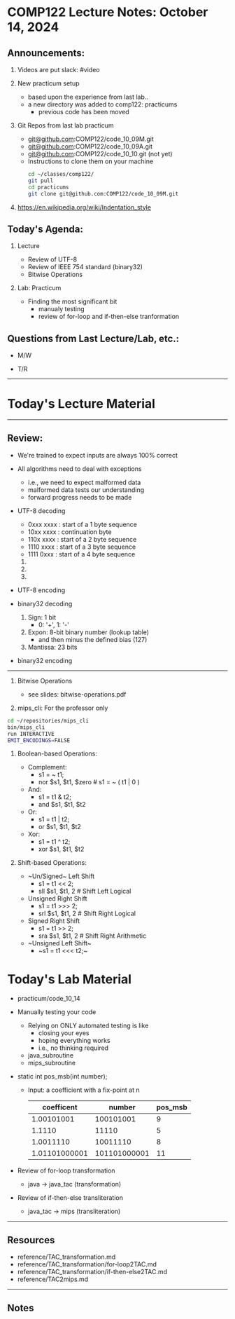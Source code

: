 # COMP122 Lecture Notes: October 14, 2024

## Announcements:
   1. Videos are put slack: #video

   1. New practicum setup
      - based upon the experience from last lab..
      - a new directory was added to comp122: practicums
        - previous code has been moved
        
   1. Git Repos from last lab practicum
      * git@github.com:COMP122/code_10_09M.git
      * git@github.com:COMP122/code_10_09A.git
      * git@github.com:COMP122/code_10_10.git   (not yet)

      - Instructions to clone them on your machine
        ```bash
        cd ~/classes/comp122/
        git pull
        cd practicums
        git clone git@github.com:COMP122/code_10_09M.git 
        ```
           
   1. https://en.wikipedia.org/wiki/Indentation_style

## Today's Agenda:

  1. Lecture
     - Review of UTF-8
     - Review of IEEE 754 standard (binary32)
     - Bitwise Operations
 
  1. Lab: Practicum
     - Finding the most significant bit
       - manualy testing
       - review of for-loop and if-then-else tranformation


## Questions from Last Lecture/Lab, etc.:
   * M/W 
 
   * T/R 

---
# Today's Lecture Material

---
## Review:
  - We're trained to expect inputs are always 100% correct
  - All algorithms need to deal with exceptions
    - i.e., we need to expect malformed data
    - malformed data tests our understanding
    - forward progress needs to be made

  - UTF-8 decoding
    * 0xxx xxxx : start of a 1 byte sequence
    * 10xx xxxx : continuation byte
    * 110x xxxx : start of a 2 byte sequence
    * 1110 xxxx : start of a 3 byte sequence
    * 1111 0xxx : start of a 4 byte sequence

    1.
    1.
    1.

  - UTF-8 encoding

  - binary32 decoding
    1. Sign: 1 bit
       - 0: '+', 1: '-'
    1. Expon: 8-bit binary number (lookup table)
       - and then minus the defined bias (127)
    1. Mantissa: 23 bits

  - binary32 encoding

---     
  1. Bitwise Operations
     * see slides: bitwise-operations.pdf

  1. mips_cli: For the professor only
   ```bash
   cd ~/repositories/mips_cli
   bin/mips_cli 
   run INTERACTIVE
   EMIT_ENCODINGS=FALSE
   ```

  1. Boolean-based Operations:
     * Complement:  
       - s1 = ~ t1;  
       - nor $s1, $t1, $zero   # s1 = ~ ( t1 | 0 ) 
     * And:    
       - s1 = t1 & t2; 
       - and $s1, $t1, $t2
     * Or:     
       - s1 = t1 | t2; 
       - or $s1, $t1, $t2
     * Xor:    
       - s1 = t1 ^ t2; 
       - xor $s1, $t1, $t2

  1. Shift-based Operations:
     * ~Un/Signed~ Left Shift
       - s1 = t1 << 2; 
       - sll $s1, $t1, 2        # Shift Left Logical
     * Unsigned Right Shift
       - s1 = t1 >>> 2;  
       - srl $s1, $t1, 2        # Shift Right Logical
     * Signed Right Shift  
       - s1 = t1 >> 2; 
       - sra $s1, $t1, 2        # Shift Right Arithmetic
     * ~Unsigned Left Shift~ 
       - ~s1 = t1 <<< t2;~


# Today's Lab Material
  - practicum/code_10_14

  - Manually testing your code
    * Relying on ONLY automated testing is like
      - closing your eyes
      - hoping everything works
      - i.e., no thinking required
    * java_subroutine
    * mips_subroutine

  - static int pos_msb(int number);
    - Input: a coefficient with a fix-point at n

      | coefficent    | number       | pos_msb |
      |---------------|--------------|---------|
      | 1.00101001    |    100101001 |     9   |
      | 1.1110        |        11110 |     5   |
      | 1.0011110     |     10011110 |     8   |
      | 1.01101000001 | 101101000001 |    11   | 

  - Review of for-loop transformation
    - java -> java_tac (transformation)

  - Review of if-then-else transliteration
    - java_tac -> mips (transliteration)


---
## Resources
  * reference/TAC_transformation.md
  * reference/TAC_transformation/for-loop2TAC.md 
  * reference/TAC_transformation/if-then-else2TAC.md
  * reference/TAC2mips.md

---
<!-- This section for student's to place their own notes. -->
<!-- This section will not be updated by the Professor.   -->

## Notes  


